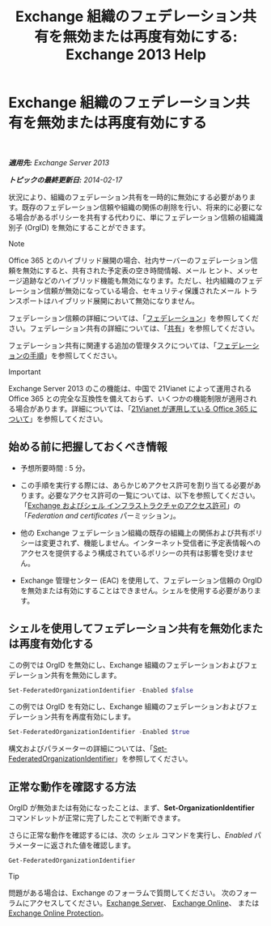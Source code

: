 ﻿---
title: 'Exchange 組織のフェデレーション共有を無効または再度有効にする: Exchange 2013 Help'
TOCTitle: Exchange 組織のフェデレーション共有を無効または再度有効にする
ms:assetid: d36490d8-0268-47b9-a6d4-e56427f1b02e
ms:mtpsurl: https://technet.microsoft.com/ja-jp/library/JJ657497(v=EXCHG.150)
ms:contentKeyID: 49896494
ms.date: 04/24/2018
mtps_version: v=EXCHG.150
ms.translationtype: HT
---

# Exchange 組織のフェデレーション共有を無効または再度有効にする

 

_**適用先:** Exchange Server 2013_

_**トピックの最終更新日:** 2014-02-17_

状況により、組織のフェデレーション共有を一時的に無効にする必要があります。既存のフェデレーション信頼や組織の関係の削除を行い、将来的に必要になる場合があるポリシーを共有する代わりに、単にフェデレーション信頼の組織識別子 (OrgID) を無効にすることができます。


> [!NOTE]
> Office 365 とのハイブリッド展開の場合、社内サーバーのフェデレーション信頼を無効にすると、共有された予定表の空き時間情報、メール ヒント、メッセージ追跡などのハイブリッド機能も無効になります。ただし、社内組織のフェデレーション信頼が無効になっている場合、セキュリティ保護されたメール トランスポートはハイブリッド展開において無効になりません。



フェデレーション信頼の詳細については、「[フェデレーション](federation-exchange-2013-help.md)」を参照してください。フェデレーション共有の詳細については、「[共有](sharing-exchange-2013-help.md)」を参照してください。

フェデレーション共有に関連する追加の管理タスクについては、「[フェデレーションの手順](federation-procedures-exchange-2013-help.md)」を参照してください。


> [!IMPORTANT]
> Exchange Server 2013 のこの機能は、中国で 21Vianet によって運用される Office 365 との完全な互換性を備えておらず、いくつかの機能制限が適用される場合があります。詳細については、「<A href="https://go.microsoft.com/fwlink/?linkid=313640">21Vianet が運用している Office 365 について</A>」を参照してください。



## 始める前に把握しておくべき情報

  - 予想所要時間 : 5 分。

  - この手順を実行する際には、あらかじめアクセス許可を割り当てる必要があります。必要なアクセス許可の一覧については、以下を参照してください。 「[Exchange およびシェル インフラストラクチャのアクセス許可](exchange-and-shell-infrastructure-permissions-exchange-2013-help.md)」の「*Federation and certificates* パーミッション」。

  - 他の Exchange フェデレーション組織の既存の組織上の関係および共有ポリシーは変更されず、機能しません。インターネット受信者に予定表情報へのアクセスを提供するよう構成されているポリシーの共有は影響を受けません。

  - Exchange 管理センター (EAC) を使用して、フェデレーション信頼の OrgID を無効または有効にすることはできません。シェルを使用する必要があります。

## シェルを使用してフェデレーション共有を無効化または再度有効化する

この例では OrgID を無効にし、Exchange 組織のフェデレーションおよびフェデレーション共有を無効にします。

```powershell
Set-FederatedOrganizationIdentifier -Enabled $false
```

この例では OrgID を有効にし、Exchange 組織のフェデレーションおよびフェデレーション共有を再度有効にします。

```powershell
Set-FederatedOrganizationIdentifier -Enabled $true
```

構文およびパラメーターの詳細については、「[Set-FederatedOrganizationIdentifier](https://technet.microsoft.com/ja-jp/library/dd351037\(v=exchg.150\))」を参照してください。

## 正常な動作を確認する方法

OrgID が無効または有効になったことは、まず、**Set-OrganizationIdentifier** コマンドレットが正常に完了したことで判断できます。

さらに正常な動作を確認するには、次の シェル コマンドを実行し、*Enabled* パラメーターに返された値を確認します。

```powershell
Get-FederatedOrganizationIdentifier
```


> [!TIP]
> 問題がある場合は、Exchange のフォーラムで質問してください。 次のフォーラムにアクセスしてください。<A href="https://go.microsoft.com/fwlink/p/?linkid=60612">Exchange Server</A>、 <A href="https://go.microsoft.com/fwlink/p/?linkid=267542">Exchange Online</A>、 または <A href="https://go.microsoft.com/fwlink/p/?linkid=285351">Exchange Online Protection</A>。


